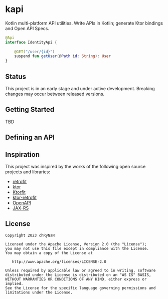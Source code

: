 # kapi

Kotlin multi-platform API utilities. Write APIs in Kotlin; generate Ktor bindings and Open API Specs.

```kotlin
@Api
interface IdentityApi {
    
    @GET("/user/{id}")
    suspend fun getUser(@Path id: String): User
}
```

## Status

This project is in an early stage and under active development. Breaking changes may occur between released versions.

## Getting Started

TBD

## Defining an API



## Inspiration

This project was inspired by the works of the following open source projects and libraries:

* [retrofit](https://github.com/square/retrofit)
* [ktor](https://github.com/ktorio/ktor)
* [Ktorfit](https://github.com/Foso/Ktorfit)
* [ktor-retrofit](https://github.com/bnorm/ktor-retrofit)
* [OpenAPI](https://www.openapis.org/)
* [JAX-RS](https://en.wikipedia.org/wiki/Jakarta_RESTful_Web_Services)

## License

```
Copyright 2023 chRyNaN

Licensed under the Apache License, Version 2.0 (the "License");
you may not use this file except in compliance with the License.
You may obtain a copy of the License at

   http://www.apache.org/licenses/LICENSE-2.0

Unless required by applicable law or agreed to in writing, software
distributed under the License is distributed on an "AS IS" BASIS,
WITHOUT WARRANTIES OR CONDITIONS OF ANY KIND, either express or implied.
See the License for the specific language governing permissions and
limitations under the License.
```
